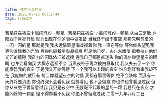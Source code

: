 ```yaml
---
title: 夜空闪烁的星
date: 2021-05-15 00:02:44
tags: 行将就木
---
```

我是只在夜空才能闪烁的一颗星
 
我是只在夜空
才能闪烁的一颗星
从白云消散
夕阳西下月亮升起
就为出现在你的眼中做准备
当我终于缀于夜空
那颗忽明忽暗的
一闪一闪的星
那就是我
我永远隔着星海凝视着你
我一直在等你
等你仰头望见我
等你发现我的光暗
等你也隔着星海凝视我
可是他们呀，实在太耀眼
把我挤在他们光芒的缝隙
我奋力的闪烁依旧被遮掩
连我自己都差点迷失
你的偶尔仰望星空的眼睛
也许会看向我
大概永远都不会
当黑夜终于再次被白昼取代
我又失去了一个
你能发现我的夜空
于是我又开始等待
下一个我可以出现的夜空
怕你刚好看来我却不在
我能做的就只有
每当你凝望夜空的时候
我都在那里等你
绝不会缺席
而我有一天终将要消逝
你也终究不会看见我
就算看见
也不会留意
你也许也曾看见过我
但你从来绝不曾留意过我
我只是夜空中
无数毫不起眼的星的一颗
我是只在夜空
才能闪烁的一颗星
怪不得你看不见我
你绝不曾留意过我
               二零一九年八月二日
 
